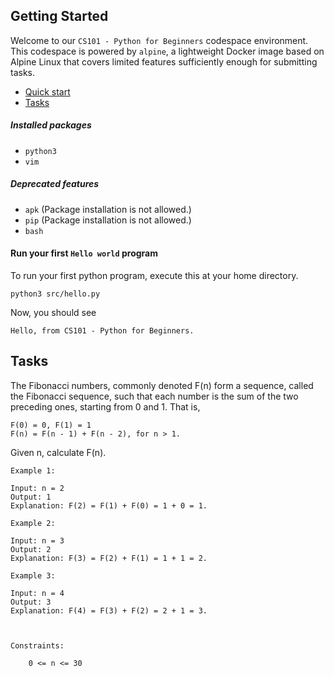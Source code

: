


## Getting Started

Welcome to our `CS101 - Python for Beginners` codespace environment. This codespace is powered by `alpine`, a lightweight Docker image based on Alpine Linux that covers limited features sufficiently enough for submitting tasks. 

- [Quick start](#installed-packages)
- [Tasks](#tasks)

##### Installed packages
- `python3`
- `vim`

##### Deprecated features
- `apk` (Package installation is not allowed.)
- `pip` (Package installation is not allowed.)
- `bash`

#### Run your first `Hello world` program
To run your first python program, execute this at your home directory.
```
python3 src/hello.py
```
Now, you should see
```
Hello, from CS101 - Python for Beginners.
```

## Tasks
The Fibonacci numbers, commonly denoted F(n) form a sequence, called the Fibonacci sequence, such that each number is the sum of the two preceding ones, starting from 0 and 1. That is,

```
F(0) = 0, F(1) = 1
F(n) = F(n - 1) + F(n - 2), for n > 1.
```

Given n, calculate F(n).

 
```
Example 1:

Input: n = 2
Output: 1
Explanation: F(2) = F(1) + F(0) = 1 + 0 = 1.

Example 2:

Input: n = 3
Output: 2
Explanation: F(3) = F(2) + F(1) = 1 + 1 = 2.

Example 3:

Input: n = 4
Output: 3
Explanation: F(4) = F(3) + F(2) = 2 + 1 = 3.

 

Constraints:

    0 <= n <= 30

```